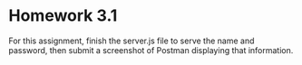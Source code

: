 # Homework 3.1 

For this assignment, finish the server.js file to serve the name and password,
then submit a screenshot of Postman displaying that information.
